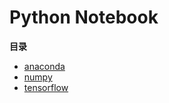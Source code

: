 # Python Notebook

**目录**

- [anaconda](./anaconda.md)
- [numpy](./numpy.md)
- [tensorflow](./tensorflow.md)